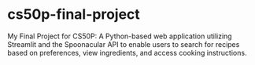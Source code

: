 # cs50p-final-project
My Final Project for CS50P: A Python-based web application utilizing Streamlit and the Spoonacular API to enable users to search for recipes based on preferences, view ingredients, and access cooking instructions.
